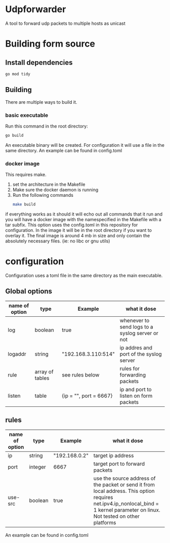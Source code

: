 # Udpforwarder
A tool to forward udp packets to multiple hosts as unicast

# Building form source
## Install dependencies
```bash
go mod tidy
```
## Building
There are multiple ways to build it.
### basic executable
Run this command in the root directory:
```bash
go build
```
An executable binary will be created. For configuration it will use a file in the same directory. An example can be found in config.toml
### docker image
This requires make.  
1. set the architecture in the Makefile
2. Make sure the docker daemon is running
3. Run the following commands
   ```bash
   make build
   ```
if everything works as it should it will echo out all commands that it run and you will have a docker image with the namespecified in the Makefile with a tar subfix.
This option uses the config.toml in this repository for configuration. In the image it will be in the root directory if you want to overlay it.
The final image is around 4 mb in size and only contain the absolutely necessary files. (ie: no libc or gnu utils)

# configuration
Configuration uses a toml file in the same directory as the main executable.
## Global options
| name of option   | type   | Example   | what it dose   |
| --- | --- | --- | --- |
| log | boolean | true | whenever to send logs to a syslog server or not |
| logaddr | string | "192.168.3.110:514" | ip addres and port of the syslog server |
| rule | array of tables | see rules below | rules for forwarding packets |
| listen | table |  {ip = "", port = 6667}  | ip and port to listen on form packets |

## rules
| name of option   | type   | Example   | what it dose   |
| --- | --- | --- | --- |
| ip | string | "192.168.0.2" | target ip address |
| port | integer | 6667 | target port to forward packets |
| use-src | boolean | true | use the source address of the packet or send it from local address. This option requires net.ipv4.ip_nonlocal_bind = 1 kernel parameter on linux. Not tested on other platforms |

An example can be found in config.toml
